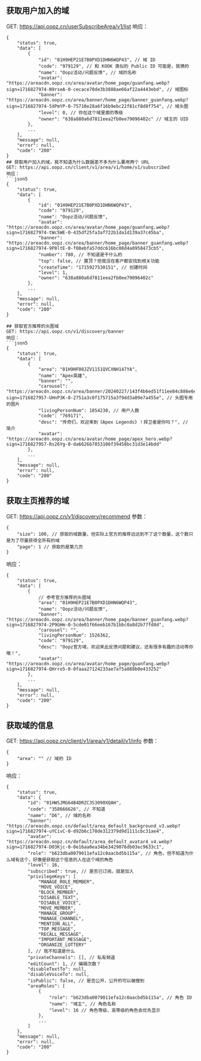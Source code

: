 ## 获取用户加入的域
GET: https://api.oopz.cn/userSubscribeArea/v1/list
响应：
```json5
{
    "status": true,
    "data": [
        {
            "id": "01H9HEP21E7B0PXD1DHN6WQP43", // 域 ID
            "code": "979129", // 和 KOOK 类似的 Public ID 可能是，我猜的
            "name": "Oopz活动/问题反馈", // 域的名称
            "avatar": "https://areacdn.oopz.cn/area/avatar/home_page/guanfang.webp?sign=1716827974-N9rseA-0-cecace70de3b3888ae66af22a4443ebd", // 域图标
            "banner": "https://areacdn.oopz.cn/area/banner/home_page/banner_guanfang.webp?sign=1716827974-5XPmYP-0-75710e28a6f16b9ebc22f81cf8d8f754", // 域头图
            "level": 0, // 你在这个域里面的等级
            "owner": "638a880a6d7811eea2fb0ee79096402c" // 域主的 UID
        },
        ...
    ],
    "message": null,
    "error": null,
    "code": "200"
}
## 获取用户加入的域，我不知道为什么数据差不多为什么要用两个 URL
GET: https://api.oopz.cn/client/v1/area/v1/home/v1/subscribed
响应：
```json5
{
    "status": true,
    "data": [
        {
            "id": "01H9HEP21E7B0PXD1DHN6WQP43",
            "code": "979129",
            "name": "Oopz活动/问题反馈",
            "avatar": "https://areacdn.oopz.cn/area/avatar/home_page/guanfang.webp?sign=1716827974-tWc5WE-0-435df25fa3af722b1da1d139a37c45ba",
            "banner": "https://areacdn.oopz.cn/area/banner/home_page/banner_guanfang.webp?sign=1716827974-9P8ltE-0-f08ebfa57ddc616bc08d4a0958473cb5",
            "number": 780, // 不知道是干什么的
            "top": false, // 置顶？但我没在客户都安找到相关功能
            "createTime": "1715927530151", // 创建时间
            "level": 1,
            "owner": "638a880a6d7811eea2fb0ee79096402c"
        },
        ...
    ],
    "message": null,
    "error": null,
    "code": "200"
}
```
```
## 获取官方推荐的头图域
GET: https://api.oopz.cn/v1/discovery/banner
响应：
```json5
{
    "status": true,
    "data": [
        {
            "area": "01H9HF08JZV1151QVCXNH147YA",
            "name": "Apex英雄",
            "banner": "",
            "carousel": "https://areacdn.oopz.cn/area/banner/20240227/143f4b6ed51f11ee84c886e6e448129521312312.webp?sign=1716827957-UHnP3K-0-2751a3c0f175715a3f9dd3a09e7a455e", // 头图专用的图片
            "livingPersonNum": 1854230, // 用户人数
            "code": "769171",
            "desc": "传奇们，欢迎来到《Apex Legends》！捍卫者是你吗？", // 简介
            "avatar": "https://areacdn.oopz.cn/area/avatar/home_page/apex_hero.webp?sign=1716827957-Rs26Yg-0-da6626b7853106f39458bc31d3e14bdd"
        },
        ...
    ],
    "message": null,
    "error": null,
    "code": "200"
}
```
## 获取主页推荐的域
GET: https://api.oopz.cn/v1/discovery/recommend
参数：
```json5
{
    "size": 100, // 获取的域数量，但实际上官方的推荐远远到不了这个数量，这个数只是为了尽量获得全所有的域
    "page": 1 // 获取的是第几页
}
```
响应：
```json5
{
    "status": true,
    "data": [
        {
            // 参考官方推荐的头图域
            "area": "01H9HEP21E7B0PXD1DHN6WQP43",
            "name": "Oopz活动/问题反馈",
            "banner": "https://areacdn.oopz.cn/area/banner/home_page/banner_guanfang.webp?sign=1716827974-2P9GHm-0-5cde01f66eeb167b1bbc0a8d2b77fd8d",
            "carousel": "",
            "livingPersonNum": 1526362,
            "code": "979129",
            "desc": "Oopz官方域，欢迎来此反馈问题和建议，还有很多有趣的活动等你哦！",
            "avatar": "https://areacdn.oopz.cn/area/avatar/home_page/guanfang.webp?sign=1716827974-QHrro5-0-0faaa27124233ae7af5a888b0e433252"
        },
        ...
    ],
    "message": null,
    "error": null,
    "code": "200"
}
```
## 获取域的信息
GET: https://api.oopz.cn/client/v1/area/v1/detail/v1/info
参数：
```json5
{
    "area": "" // 域的 ID
}
```
响应：
```json5
{
    "status": true,
    "data": {
        "id": "01HWSJMG64B4DRZC3S3090XQAH", 
        "code": "358666626", // 不知道
        "name": "D6", // 域的名称
        "banner": "https://areacdn.oopz.cn/default/area_default_background_v3.webp?sign=1716827974-uYCivC-0-d92b6c170de312379d9d1111cbc31ae4",
        "avatar": "https://areacdn.oopz.cn/default/area_default_avatar4_v4.webp?sign=1716827974-D03Kjc-0-0e16aa0ea34be3429076db03ec9633c1",
        "role": "b623dba0079011efa12c0aacbd5b115a", // 角色，但不知道为什么域有这个，好像是获取这个信息的人在这个域的角色
        "level": 16,
        "subscribed": true, // 是否已订阅，就是加入
        "privilegeKeys": [
            "MANAGE_ROLE_MEMBER",
            "MOVE_VOICE",
            "BLOCK_MEMBER",
            "DISABLE_TEXT",
            "DISABLE_VOICE",
            "MOVE_MEMBER",
            "MANAGE_GROUP",
            "MANAGE_CHANNEL",
            "MENTION_ALL",
            "TOP_MESSAGE",
            "RECALL_MESSAGE",
            "IMPORTANT_MESSAGE",
            "ORGANIZE_LOTTERY"
        ], // 我不知道是什么
        "privateChannels": [], // 私有频道
        "editCount": 1, // 编辑次数？
        "disableTextTo": null, 
        "disableVoiceTo": null,
        "isPublic": false, // 是否公开，公开的可以被搜到
        "areaRoles": [
            {
                "role": "b623dba0079011efa12c0aacbd5b115a", // 角色 ID
                "name": "域主", // 角色名称
                "level": 16 // 角色等级，高等级的角色会优先显示
            },
            ...
        ]
    },
    "message": null,
    "error": null,
    "code": "200"
}
```